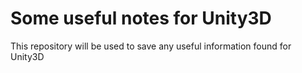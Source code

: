 # Some useful notes for Unity3D
This repository will be used to save any useful information found for Unity3D
